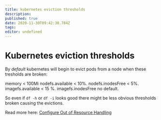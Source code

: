```yaml
---
title: kubernetes eviction thresholds
description: 
published: true
date: 2020-11-30T09:42:30.784Z
tags: 
editor: undefined
---
```


# Kubernetes eviction thresholds
By *default* kubernetes will begin to evict pods from a node when these tresholds are broken:

memory < 100Mi
nodefs.available < 10%.
nodefs.inodesFree < 5%.
imagefs.available < 15 %.
imagefs.inodesFree no default.

So even if ```df -h``` or ```df -i``` looks good there might be less obvious thresholds broken causing the evictions.

Read more here: [Configure Out of Resource Handling](https://kubernetes.io/docs/tasks/administer-cluster/out-of-resource/)